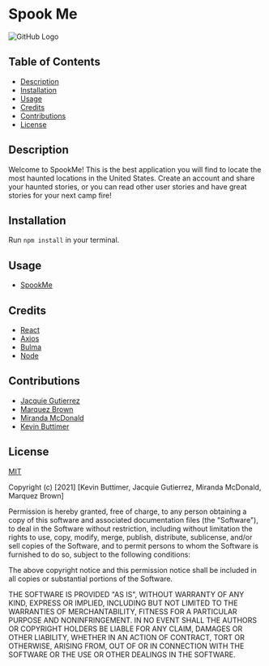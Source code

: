 # Spook Me

![GitHub Logo](https://img.shields.io/badge/license-MIT-green)

## Table of Contents
- [Description](#description)
- [Installation](#installation)
- [Usage](#usage)
- [Credits](#credits)
- [Contributions](#contributions)
- [License](#license)

## Description

Welcome to SpookMe! This is the best application you will find to locate the most haunted locations in the United States. Create an account and share your haunted stories, or you can read other user stories and have great stories for your next camp fire!

## Installation

Run `npm install` in your terminal.

## Usage

* [SpookMe](https://spooke-me.herokuapp.com)

## Credits

* [React](https://reactjs.org/)
* [Axios](https://reactjs.org/)
* [Bulma](https://bulma.io/)
* [Node](https://nodejs.org/en/)

## Contributions 
* [Jacquie Gutierrez](https://github.com/Jacquie24)
* [Marquez Brown](https://github.com/Marquez-Brown)
* [Miranda McDonald](https://github.com/mirandagrace-dev)
* [Kevin Buttimer](https://github.com/KevinB04)

## License

[MIT](https://choosealicense.com/licenses/mit/)

Copyright (c) [2021] [Kevin Buttimer, Jacquie Gutierrez, Miranda McDonald, Marquez Brown]

Permission is hereby granted, free of charge, to any person obtaining a copy
of this software and associated documentation files (the "Software"), to deal
in the Software without restriction, including without limitation the rights
to use, copy, modify, merge, publish, distribute, sublicense, and/or sell
copies of the Software, and to permit persons to whom the Software is
furnished to do so, subject to the following conditions:

The above copyright notice and this permission notice shall be included in all
copies or substantial portions of the Software.

THE SOFTWARE IS PROVIDED "AS IS", WITHOUT WARRANTY OF ANY KIND, EXPRESS OR
IMPLIED, INCLUDING BUT NOT LIMITED TO THE WARRANTIES OF MERCHANTABILITY,
FITNESS FOR A PARTICULAR PURPOSE AND NONINFRINGEMENT. IN NO EVENT SHALL THE
AUTHORS OR COPYRIGHT HOLDERS BE LIABLE FOR ANY CLAIM, DAMAGES OR OTHER
LIABILITY, WHETHER IN AN ACTION OF CONTRACT, TORT OR OTHERWISE, ARISING FROM,
OUT OF OR IN CONNECTION WITH THE SOFTWARE OR THE USE OR OTHER DEALINGS IN THE
SOFTWARE.
